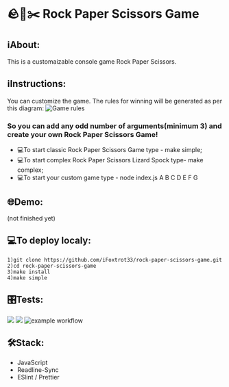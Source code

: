 # 🪨📃✂️ Rock Paper Scissors Game

## ℹAbout:
This is a customaizable console game Rock Paper Scissors. 

## ℹInstructions:
You can customize the game. The rules for winning will be generated as per this diagram:
![Game rules](https://user-images.githubusercontent.com/102408798/224920908-611ee82e-779a-4cbd-9856-9d3a45b94fe7.jpg)

### So you can add any odd number of arguments(minimum 3) and create your own Rock Paper Scissors Game!

- 💻To start classic Rock Paper Scissors Game type - make simple;
- 💻To start complex Rock Paper Scissors Lizard Spock type- make complex;
- 💻To start your custom game type - node index.js A B C D E F G


## 🌐Demo:
(not finished yet)

## 💻To deploy localy:
```
1)git clone https://github.com/iFoxtrot33/rock-paper-scissors-game.git
2)cd rock-paper-scissors-game
3)make install
4)make simple
```
## 🎛️Tests:
<a href="https://codeclimate.com/github/iFoxtrot33/rock-paper-scissors-game/maintainability"><img src="https://api.codeclimate.com/v1/badges/a5c4e1ea57d247bc714a/maintainability" /></a>
<a href="https://codeclimate.com/github/iFoxtrot33/rock-paper-scissors-game/test_coverage"><img src="https://api.codeclimate.com/v1/badges/a5c4e1ea57d247bc714a/test_coverage" /></a>
![example workflow](https://github.com/iFoxtrot33/rock-paper-scissors-game/actions/workflows/lintCheck.yml/badge.svg)

## 🛠Stack:
- JavaScript
- Readline-Sync
- ESlint / Prettier
